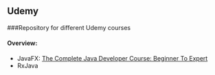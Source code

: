## Udemy

###Repository for different Udemy courses

#### Overview:
- JavaFX: [The Complete Java Developer Course: Beginner To Expert](https://www.udemy.com/course/draft/760398/learn/lecture/5095112#overview)
- RxJava

